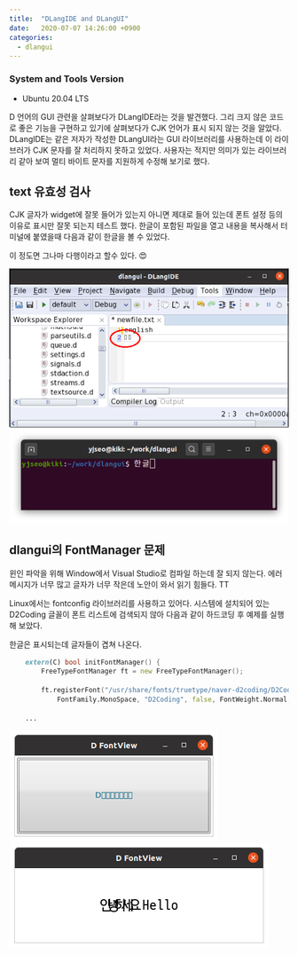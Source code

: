 ```yaml
---
title:  "DLangIDE and DLangUI"
date:   2020-07-07 14:26:00 +0900
categories:
  - dlangui
---
```


### System and Tools Version

- Ubuntu 20.04 LTS

D 언어의 GUI 관련을 살펴보다가 DLangIDE라는 것을 발견했다.
그리 크지 않은 코드로 좋은 기능을 구현하고 있기에 살펴보다가
CJK 언어가 표시 되지 않는 것을 알았다.
DLangIDE는 같은 저자가 작성한 DLangUI라는 GUI 라이브러리를 사용하는데
이 라이브러가 CJK 문자를 잘 처리하지 못하고 있었다.
사용자는 적지만 의미가 있는 라이브러리 같아 보여 멀티 바이트 문자를
지원하게 수정해 보기로 했다.

## text 유효성 검사

CJK 글자가 widget에 잘못 들어가 있는지 아니면 제대로 들어 있는데
폰트 설정 등의 이유로 표시만 잘못 되는지 테스트 했다.
한글이 포함된 파일을 열고 내용을 복사해서 터미널에 붙였을때
다음과 같이 한글을 볼 수 있었다.

이 정도면 그나마 다행이라고 할수 있다. 😍

![DLangIDE CJK 텍스트](/image/dlangide-editor.png)
![DLangIDE 터미널 복사](/image/terminal-cjk-paste.png)

## dlangui의 FontManager 문제

윈인 파악을 위해 Window에서 Visual Studio로 컴파일 하는데 잘 되지 않는다.
에러 메시지가 너무 많고 글자가 너무 작은데 노안이 와서 읽기 힘들다. TT

Linux에서는 fontconfig 라이브러리를 사용하고 있어다.
시스템에 설치되어 있는 D2Coding 글꼴이 폰트 리스트에 검색되지 않아
다음과 같이 하드코딩 후 예제를 실행해 보았다.

한글은 표시되는데 글자들이 겹쳐 나온다.

```d
    extern(C) bool initFontManager() {
        FreeTypeFontManager ft = new FreeTypeFontManager();

        ft.registerFont("/usr/share/fonts/truetype/naver-d2coding/D2Coding-Ver1.3.2-20180524-all.ttc",
            FontFamily.MonoSpace, "D2Coding", false, FontWeight.Normal, true);

    ...
```

 ![DLangUI CJK 텍스트 1](/image/dlangui-cjk1.png)
 ![DLangUI CJK 텍스트 2](/image/dlangui-cjk2.png)
